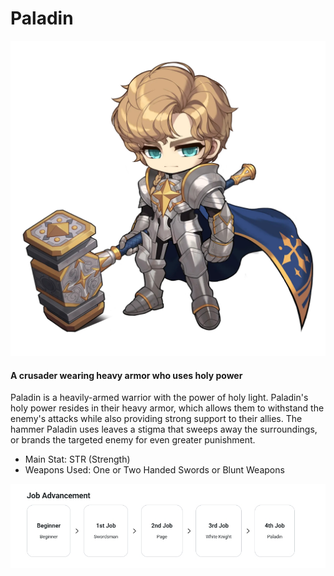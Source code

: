 # Paladin

![](images/msn-101/classes-and-jobs/warrior/image_1747236388256_852.png)

#### A crusader wearing heavy armor who uses holy power

Paladin is a heavily-armed warrior with the power of holy light. Paladin's holy power resides in their heavy armor, which allows them to withstand the enemy's attacks while also providing strong support to their allies. The hammer Paladin uses leaves a stigma that sweeps away the surroundings, or brands the targeted enemy for even greater punishment.

*   Main Stat: STR (Strength)
*   Weapons Used: One or Two Handed Swords or Blunt Weapons

![](images/msn-101/classes-and-jobs/warrior/image_1747236388256_371.png)